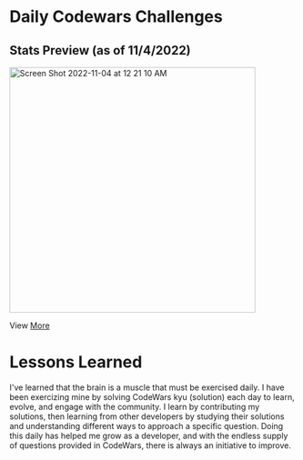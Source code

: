 # Daily Codewars Challenges

## Stats Preview (as of 11/4/2022)
<img width="432" alt="Screen Shot 2022-11-04 at 12 21 10 AM" src="https://user-images.githubusercontent.com/100317017/199886825-8b586afc-b42e-4958-87ac-b411ac67aa95.png">

View [More](https://www.codewars.com/users/toniwilliams1)



# Lessons Learned 
I've learned that the brain is a muscle that must be exercised daily. I have been exercizing mine by solving CodeWars kyu (solution) each day to learn, evolve, and engage with the community. I learn by contributing my solutions, then learning from other developers by studying their solutions and understanding different ways to approach a specific question. Doing this daily has helped me grow as a developer, and with the endless supply of questions provided in CodeWars, there is always an initiative to improve.
